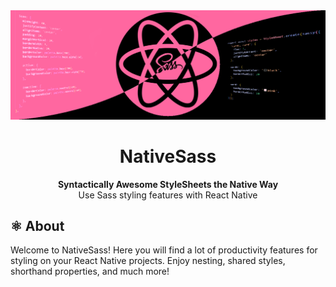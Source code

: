 <div align="center">
    <img src="../assets/nativesass-banner.png" alt="NativeSass">
    <h1>NativeSass</h1>
    <p><strong>Syntactically Awesome StyleSheets the Native Way</strong><br>
    Use Sass styling features with React Native</p>
</div>

## ⚛️ About

Welcome to NativeSass! Here you will find a lot of productivity features for styling on your React Native projects. Enjoy nesting, shared styles, shorthand properties, and much more!
